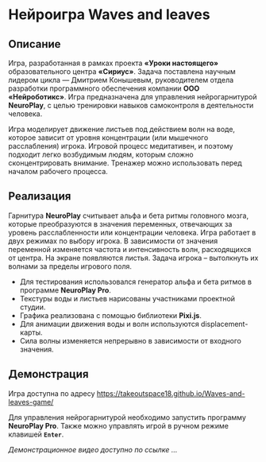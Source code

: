 # Нейроигра Waves and leaves
## Описание
Игра, разработанная в рамках проекта **«Уроки настоящего»** образовательного центра **«Сириус»**. Задача поставлена научным лидером цикла — Дмитрием Конышевым, руководителем отдела разработки программного обеспечения компании **ООО «Нейроботикс»**. Игра предназначена для управления нейрогарнитурой **NeuroPlay**, с целью тренировки навыков самоконтроля в деятельности человека.

Игра моделирует движение листьев под действием волн на воде, которое зависит от уровня концентрации (или мышечного расслабления) игрока. Игровой процесс медитативен, и поэтому подходит легко возбудимым людям, которым сложно сконцентрировать внимание. Тренажер можно использовать перед началом рабочего процесса. 

## Реализация
Гарнитура **NeuroPlay** считывает альфа и бета ритмы головного мозга, которые преобразуются в значения переменных, отвечающих за уровень расслабленности или концентрации человека. Игра работает в двух режимах по выбору игрока. В зависимости от значения переменной изменяется частота и интенсивность волн, расходящихся от центра. На экране появляются листья. Задача игрока – вытолкнуть их волнами за пределы игрового поля.

* Для тестирования использовался генератор альфа и бета ритмов в программе **NeuroPlay Pro**.
* Текстуры воды и листьев нарисованы участниками проектной студии.
* Графика реализована с помощью библиотеки **Pixi.js**.
* Для анимации движения воды и волн используются displacement-карты.
* Сила волны изменяется непрерывно в зависимости от входного значения.
## Демонстрация
Игра доступна по адресу https://takeoutspace18.github.io/Waves-and-leaves-game/

Для управления нейрогарнитурой необходимо запустить программу **NeuroPlay Pro**.
Также можно управлять игрой в ручном режиме клавишей **`Enter`**.

_Демонстрационное видео доступно по ссылке …_
